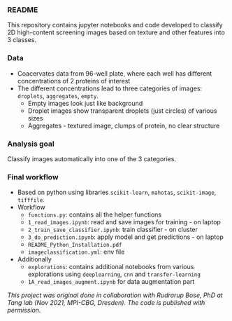 ### README

This repository contains jupyter notebooks and code developed to classify 2D high-content screening images based on texture and other features into 3 classes. 

### Data
- Coacervates data from 96-well plate, where each well has different concentrations of 2 proteins of interest
- The different concentrations lead to three categories of images: `droplets`, `aggregates`, `empty`.
	- Empty images look just like background 
	- Droplet images show transparent droplets (just circles) of various sizes
	- Aggregates - textured image, clumps of protein, no clear structure

### Analysis goal

Classify images automatically into one of the 3 categories. 

### Final workflow 
- Based on python using libraries `scikit-learn`, `mahotas`, `scikit-image`, `tifffile`.
- Workflow
	- `functions.py`: contains all the helper functions 
	- `1_read_images.ipynb`: read and save images for training - on laptop
	- `2_train_save_classifier.ipynb`: train classifier - on cluster
	- `3_do_prediction.ipynb`: apply model and get predictions - on laptop 
	- `README_Python_Installation.pdf`
	- `imageclassification.yml`: env file 
- Additionally 
	- `explorations`: contains additional notebooks from various explorations using `deeplearning`, `cnn` and `transfer-learning`
	- `1A_read_images_augment.ipynb` for data augmentation part 

	
*This project was original done in collaboration with Rudrarup Bose, PhD at Tang lab (Nov 2021, MPI-CBG, Dresden). The code is published with permission.*
	
